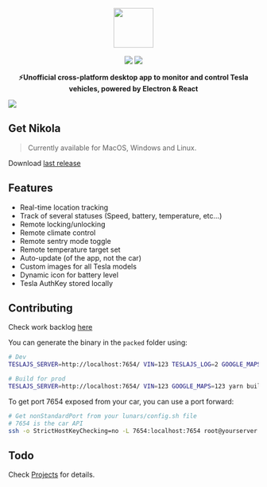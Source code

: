 <p align="center">
  <img src="https://firebasestorage.googleapis.com/v0/b/nikola-ffeaf.appspot.com/o/logonovo.svg?alt=media&token=0370731f-6240-41bb-bb30-db1db4947655" height="80"><br><br>
  <a href="https://github.com/geraldoramos/nikola/issues"><img src=https://img.shields.io/badge/contributions-welcome-brightgreen.svg?style=flat></a> <a href="https://github.com/geraldoramos/nikola/releases/latest"><img src=https://img.shields.io/github/downloads/geraldoramos/nikola/total.svg?style=flat></a>
  <p align="center"><strong>⚡Unofficial cross-platform desktop app to monitor and control Tesla vehicles, powered by Electron & React</strong><p>
<img src="https://firebasestorage.googleapis.com/v0/b/nikola-ffeaf.appspot.com/o/bg1.png?alt=media&token=f2bbad8d-bd75-4b94-9134-a523f8278e24">

## Get Nikola

> Currently available for MacOS, Windows and Linux.

Download [last release](https://github.com/Lunars/nikola/releases/latest)

## Features

* Real-time location tracking
* Track of several statuses (Speed, battery, temperature, etc...)
* Remote locking/unlocking
* Remote climate control
* Remote sentry mode toggle
* Remote temperature target set
* Auto-update (of the app, not the car)
* Custom images for all Tesla models
* Dynamic icon for battery level
* Tesla AuthKey stored locally


## Contributing

Check work backlog [here](https://github.com/geraldoramos/nikola/projects)

You can generate the binary in the `packed` folder using:

```bash
# Dev
TESLAJS_SERVER=http://localhost:7654/ VIN=123 TESLAJS_LOG=2 GOOGLE_MAPS=123 yarn dev

# Build for prod
TESLAJS_SERVER=http://localhost:7654/ VIN=123 GOOGLE_MAPS=123 yarn build
```

To get port 7654 exposed from your car, you can use a port forward:

```bash
# Get nonStandardPort from your lunars/config.sh file
# 7654 is the car API
ssh -o StrictHostKeyChecking=no -L 7654:localhost:7654 root@yourserver.com -p $nonStandardPort ssh -L 7654:localhost:7654 root@localhost -p $nonStandardPort
```

## Todo

Check [Projects](https://github.com/geraldoramos/nikola/projects) for details.
